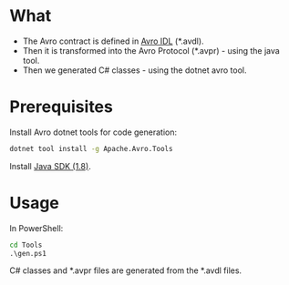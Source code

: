 ﻿# What

* The Avro contract is defined in [Avro IDL](https://avro.apache.org/docs/current/idl.html#overview_usage) (*.avdl).
* Then it is transformed into the Avro Protocol (*.avpr) - using the java tool.
* Then we generated C# classes - using the dotnet avro tool.

# Prerequisites

Install Avro dotnet tools for code generation:
```cmd
dotnet tool install -g Apache.Avro.Tools
```

Install [Java SDK (1.8)](https://www.oracle.com/technetwork/java/javase/downloads/jdk8-downloads-2133151.html).

# Usage

In PowerShell:
```cmd
cd Tools
.\gen.ps1
```

C# classes and *.avpr files are generated from the *.avdl files.
